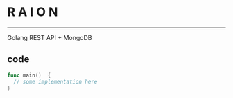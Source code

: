 # R A I O N
---
Golang REST API + MongoDB

## code

```go
func main()  {
  // some implementation here
}
```
